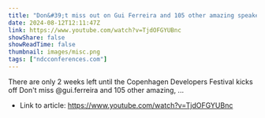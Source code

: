 ```yaml
---
title: "Don&#39;t miss out on Gui Ferreira and 105 other amazing speakers! #cphdevfest"
date: 2024-08-12T12:11:47Z
link: https://www.youtube.com/watch?v=TjdOFGYUBnc
showShare: false
showReadTime: false
thumbnail: images/misc.png
tags: ["ndcconferences.com"]
---
```

There are only 2 weeks left until the Copenhagen Developers Festival kicks off   Don't miss @gui.ferreira and 105 other amazing, ...

- Link to article: https://www.youtube.com/watch?v=TjdOFGYUBnc